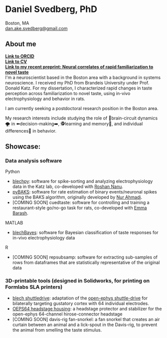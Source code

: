 # Daniel Svedberg, PhD <br>
Boston, MA <br>
dan.ake.svedberg@gmail.com <br>
## About me
**[Link to ORCID](https://orcid.org/0000-0002-4605-9572)** <br>
**[Link to CV](https://github.com/danielsvedberg/danielsvedberg/blob/main/Curriculum%20Vitae.pdf)** <br>
**[Link to my recent preprint: Neural correlates of rapid familiarization to novel taste](https://www.biorxiv.org/content/10.1101/2024.05.08.593234v1)** <br>
I'm a neuroscientist based in the Boston area with a background in systems neuroscience. 
I received my PhD from Brandeis University under Prof. Donald Katz. 
For my dissertation, I characterized rapid changes in taste perception across familiarization to novel taste, 
using in-vivo electrophysiology and behavior in rats. <br>

I am currently seeking a postdoctoral research position in the Boston area. <br>

My research interests include studying the role of 🧠brain-circuit dynamics🌪 in ⬅️decision-making➡️,  🕵️learning and memory💾, and individual differences🧩 in behavior.

## Showcase:
### Data analysis software
Python <br>
* [blechpy](https://github.com/danielsvedberg/blechpy): software for spike-sorting and analyzing electrophysiology data in the Katz lab, co-developed with [Roshan Nanu](https://github.com/nubs01). <br>
* [pyBAKS](https://github.com/danielsvedberg/pyBAKS): software for rate estimation of binary events/neuronal spikes using the BAKS algorithm, originally developed by [Nur Ahmadi](https://github.com/nurahmadi/BAKS). <br>
* [COMING SOON] cuedtaste: software for controlling and training a restaurant-style go/no-go task for rats, co-developed with [Emma Barash](https://github.com/emmalala123/lab_cuedtaste). 

MATLAB
- [blechBayes](https://github.com/danielsvedberg/blechBayes): software for Bayesian classification of taste responses for in-vivo electrophysiology data

R <br>
- [COMING SOON] repsubsamp: software for extracting sub-samples of rows from dataframes that are statistically representative of the original data
 
### 3D-printable tools (designed in Solidworks, for printing on Formlabs SLA printers)
- [blech shuttledrive](https://github.com/danielsvedberg/blech_shuttledrive_mk6): adaptation of the [open-ephys shuttle-drive](https://github.com/open-ephys/shuttle-drive) for bilaterally targeting gustatory cortex with 64 individual electrodes. 
- [OEPS64 headstage housing](https://github.com/danielsvedberg/OEPS64_headstage_housing): a headstage protector and stabilizer for the open-ephys 64-channel hirose-connector headstage
- [COMING SOON] davis-rig fan-snorkel: a fan snorkel that creates an air curtain between an animal and a lick-spout in the Davis-rig, to prevent the animal from smelling the taste stimulus. 
